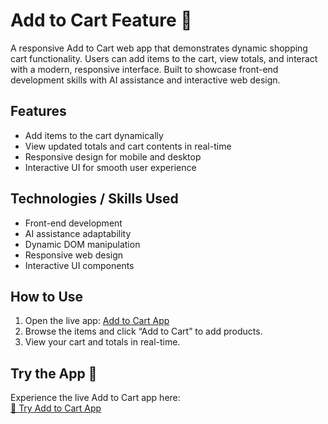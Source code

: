 # Add to Cart Feature 🛒

A responsive Add to Cart web app that demonstrates dynamic shopping cart functionality.
Users can add items to the cart, view totals, and interact with a modern, responsive interface. Built to showcase front-end development skills with AI assistance and interactive web design.

## Features

- Add items to the cart dynamically
- View updated totals and cart contents in real-time
- Responsive design for mobile and desktop
- Interactive UI for smooth user experience


## Technologies / Skills Used

- Front-end development
- AI assistance adaptability 
- Dynamic DOM manipulation
- Responsive web design
- Interactive UI components

## How to Use

1. Open the live app: [Add to Cart App]( https://ruchit1806.github.io/Add-to-cart-feature-/)
2. Browse the items and click “Add to Cart” to add products.
3. View your cart and totals in real-time.


## Try the App 🚀

Experience the live Add to Cart app here:  
[🌟 Try Add to Cart App](https://ruchit1806.github.io/Add-to-Cart/)



